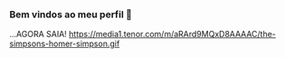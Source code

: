 ### Bem vindos ao meu perfil 🐔









...AGORA SAIA! 
https://media1.tenor.com/m/aRArd9MQxD8AAAAC/the-simpsons-homer-simpson.gif
